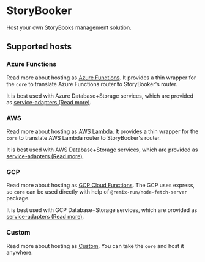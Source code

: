 # StoryBooker

Host your own StoryBooks management solution.

## Supported hosts

### Azure Functions

Read more about hosting as [Azure Functions](./packages/azure/README.md). It provides a thin wrapper for the `core` to translate Azure Functions router to StoryBooker's router.

It is best used with Azure Database+Storage services, which are provided as [service-adapters (Read more)](./packages/azure/README.md).

### AWS

Read more about hosting as [AWS Lambda](./packages/aws/README.md). It provides a thin wrapper for the `core` to translate AWS Lambda router to StoryBooker's router.

It is best used with AWS Database+Storage services, which are provided as [service-adapters (Read more)](./packages/aws/README.md).

### GCP

Read more about hosting as [GCP Cloud Functions](./packages/gcp/README.md). The GCP uses express, so `core` can be used directly with help of `@remix-run/node-fetch-server` package.

It is best used with GCP Database+Storage services, which are provided as [service-adapters (Read more)](./packages/gcp/README.md).

### Custom

Read more about hosting as [Custom](./packages/core/README.md). You can take the `core` and host it anywhere.
